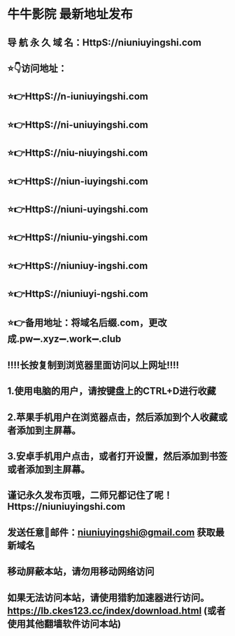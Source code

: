 # 牛牛影院 最新地址发布 
## 导 航 永 久 域 名：HttpS://niuniuyingshi.com
##
## ⭐️👇访问地址：
## ⭐️👉HttpS://n-iuniuyingshi.com 
## ⭐️👉HttpS://ni-uniuyingshi.com
## ⭐️👉HttpS://niu-niuyingshi.com
## ⭐️👉HttpS://niun-iuyingshi.com
## ⭐️👉HttpS://niuni-uyingshi.com
## ⭐️👉HttpS://niuniu-yingshi.com
## ⭐️👉HttpS://niuniuy-ingshi.com
## ⭐️👉HttpS://niuniuyi-ngshi.com
##
## ⭐️👉备用地址：将域名后缀.com，更改成.pw➖.xyz➖.work➖.club
##
## ‼️‼️长按复制到浏览器里面访问以上网址‼️‼️ 
##
##
## 1.使用电脑的用户，请按键盘上的CTRL+D进行收藏
## 2.苹果手机用户在浏览器点击，然后添加到个人收藏或者添加到主屏幕。
## 3.安卓手机用户点击，或者打开设置，然后添加到书签或者添加到主屏幕。
##
## 谨记永久发布页哦，二师兄都记住了呢！Https://niuniuyingshi.com

## 发送任意📧邮件：niuniuyingshi@gmail.com 获取最新域名
##
## **移动屏蔽本站，请勿用移动网络访问**
## 如果无法访问本站，请使用猎豹加速器进行访问。https://lb.ckes123.cc/index/download.html  (或者使用其他翻墙软件访问本站)


